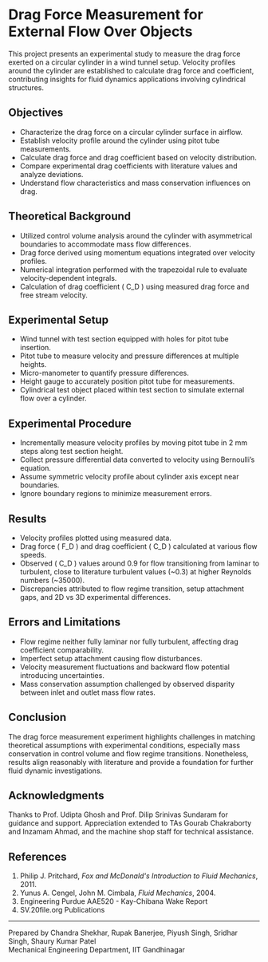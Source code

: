 # Drag Force Measurement for External Flow Over Objects

This project presents an experimental study to measure the drag force exerted on a circular cylinder in a wind tunnel setup. Velocity profiles around the cylinder are established to calculate drag force and coefficient, contributing insights for fluid dynamics applications involving cylindrical structures.

## Objectives

- Characterize the drag force on a circular cylinder surface in airflow.
- Establish velocity profile around the cylinder using pitot tube measurements.
- Calculate drag force and drag coefficient based on velocity distribution.
- Compare experimental drag coefficients with literature values and analyze deviations.
- Understand flow characteristics and mass conservation influences on drag.

## Theoretical Background

- Utilized control volume analysis around the cylinder with asymmetrical boundaries to accommodate mass flow differences.
- Drag force derived using momentum equations integrated over velocity profiles.
- Numerical integration performed with the trapezoidal rule to evaluate velocity-dependent integrals.
- Calculation of drag coefficient \( C_D \) using measured drag force and free stream velocity.

## Experimental Setup

- Wind tunnel with test section equipped with holes for pitot tube insertion.
- Pitot tube to measure velocity and pressure differences at multiple heights.
- Micro-manometer to quantify pressure differences.
- Height gauge to accurately position pitot tube for measurements.
- Cylindrical test object placed within test section to simulate external flow over a cylinder.

## Experimental Procedure

- Incrementally measure velocity profiles by moving pitot tube in 2 mm steps along test section height.
- Collect pressure differential data converted to velocity using Bernoulli’s equation.
- Assume symmetric velocity profile about cylinder axis except near boundaries.
- Ignore boundary regions to minimize measurement errors.

## Results

- Velocity profiles plotted using measured data.
- Drag force \( F_D \) and drag coefficient \( C_D \) calculated at various flow speeds.
- Observed \( C_D \) values around 0.9 for flow transitioning from laminar to turbulent, close to literature turbulent values (~0.3) at higher Reynolds numbers (~35000).
- Discrepancies attributed to flow regime transition, setup attachment gaps, and 2D vs 3D experimental differences.

## Errors and Limitations

- Flow regime neither fully laminar nor fully turbulent, affecting drag coefficient comparability.
- Imperfect setup attachment causing flow disturbances.
- Velocity measurement fluctuations and backward flow potential introducing uncertainties.
- Mass conservation assumption challenged by observed disparity between inlet and outlet mass flow rates.

## Conclusion

The drag force measurement experiment highlights challenges in matching theoretical assumptions with experimental conditions, especially mass conservation in control volume and flow regime transitions. Nonetheless, results align reasonably with literature and provide a foundation for further fluid dynamic investigations.

## Acknowledgments

Thanks to Prof. Udipta Ghosh and Prof. Dilip Srinivas Sundaram for guidance and support. Appreciation extended to TAs Gourab Chakraborty and Inzamam Ahmad, and the machine shop staff for technical assistance.

## References

1. Philip J. Pritchard, *Fox and McDonald's Introduction to Fluid Mechanics*, 2011.  
2. Yunus A. Cengel, John M. Cimbala, *Fluid Mechanics*, 2004.  
3. Engineering Purdue AAE520 - Kay-Chibana Wake Report  
4. SV.20file.org Publications  

---

Prepared by Chandra Shekhar, Rupak Banerjee, Piyush Singh, Sridhar Singh, Shaury Kumar Patel  
Mechanical Engineering Department, IIT Gandhinagar  

